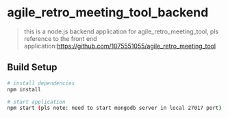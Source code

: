 # agile_retro_meeting_tool_backend
> this is a node.js backend application for agile_retro_meeting_tool, pls reference to the front end application:https://github.com/1075551055/agile_retro_meeting_tool


## Build Setup

``` bash
# install dependencies
npm install

# start application 
npm start (pls note: need to start mongodb server in local 27017 port)
